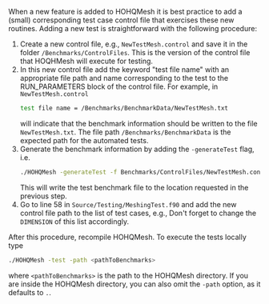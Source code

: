 When a new feature is added to HOHQMesh it is best practice to add a (small) corresponding test case
control file that exercises these new routines. Adding a new test is straightforward with the following
procedure:

1. Create a new control file, e.g., `NewTestMesh.control` and save it in the folder `/Benchmarks/ControlFiles`. This
   is the version of the control file that HOQHMesh will execute for testing.
2. In this new control file add the keyword "test file name" with an appropriate file path and name corresponding to the test
   to the RUN_PARAMETERS block of the control file. For example, in `NewTestMesh.control`
   ```bash
   test file name = /Benchmarks/BenchmarkData/NewTestMesh.txt
   ```
   will indicate that the benchmark information should be written to the file `NewTestMesh.txt`.
   The file path `/Benchmarks/BenchmarkData` is the expected path for the automated tests.
3. Generate the benchmark information by adding the `-generateTest` flag, i.e.
   ```bash
   ./HOHQMesh -generateTest -f Benchmarks/ControlFiles/NewTestMesh.control
   ```
   This will write the test benchmark file to the location requested in the previous step.
4. Go to line 58 in `Source/Testing/MeshingTest.f90` and add the new control file path to the list of test cases, e.g.,
   Don't forget to change the `DIMENSION` of this list accordingly.

After this procedure, recompile HOHQMesh. To execute the tests locally type
```bash
./HOHQMesh -test -path <pathToBenchmarks>
```
where `<pathToBenchmarks>` is the path to the HOHQMesh directory. If you are inside the HOHQMesh directory, you can also omit the `-path` option, as it defaults to `.`.